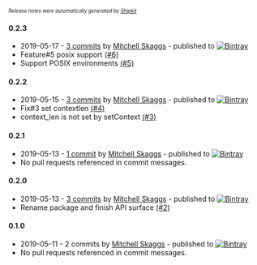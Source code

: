 <sup><sup>*Release notes were automatically generated by [Shipkit](http://shipkit.org/)*</sup></sup>

#### 0.2.3
 - 2019-05-17 - [3 commits](https://github.com/magneticflux-/java-mumble-link/compare/v0.2.2...v0.2.3) by [Mitchell Skaggs](https://github.com/magneticflux-) - published to [![Bintray](https://img.shields.io/badge/Bintray-0.2.3-green.svg)](https://bintray.com/magneticflux/maven/java-mumble-link/0.2.3)
 - Feature#5 posix support [(#6)](https://github.com/magneticflux-/java-mumble-link/pull/6)
 - Support POSIX environments [(#5)](https://github.com/magneticflux-/java-mumble-link/issues/5)

#### 0.2.2
 - 2019-05-15 - [3 commits](https://github.com/magneticflux-/java-mumble-link/compare/v0.2.1...v0.2.2) by [Mitchell Skaggs](https://github.com/magneticflux-) - published to [![Bintray](https://img.shields.io/badge/Bintray-0.2.2-green.svg)](https://bintray.com/magneticflux/maven/java-mumble-link/0.2.2)
 - Fix#3 set contextlen [(#4)](https://github.com/magneticflux-/java-mumble-link/pull/4)
 - context_len is not set by setContext [(#3)](https://github.com/magneticflux-/java-mumble-link/issues/3)

#### 0.2.1
 - 2019-05-13 - [1 commit](https://github.com/magneticflux-/java-mumble-link/compare/v0.2.0...v0.2.1) by [Mitchell Skaggs](https://github.com/magneticflux-) - published to [![Bintray](https://img.shields.io/badge/Bintray-0.2.1-green.svg)](https://bintray.com/magneticflux/maven/java-mumble-link/0.2.1)
 - No pull requests referenced in commit messages.

#### 0.2.0
 - 2019-05-13 - [3 commits](https://github.com/magneticflux-/java-mumble-link/compare/v0.1.0...v0.2.0) by [Mitchell Skaggs](https://github.com/magneticflux-) - published to [![Bintray](https://img.shields.io/badge/Bintray-0.2.0-green.svg)](https://bintray.com/magneticflux/maven/java-mumble-link/0.2.0)
 - Rename package and finish API surface [(#2)](https://github.com/magneticflux-/java-mumble-link/pull/2)

#### 0.1.0
 - 2019-05-11 - 2 commits by [Mitchell Skaggs](https://github.com/magneticflux-) - published to [![Bintray](https://img.shields.io/badge/Bintray-0.1.0-green.svg)](https://bintray.com/magneticflux/maven/java-mumble-link/0.1.0)
 - No pull requests referenced in commit messages.

